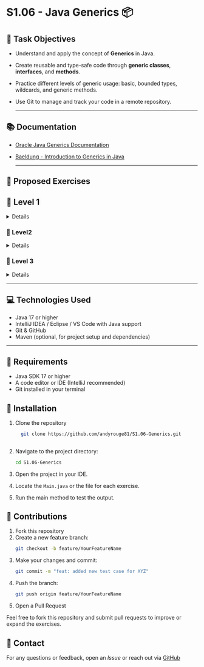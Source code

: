 # S1.06 - Java Generics 📦

## 🧾 Task Objectives

- Understand and apply the concept of **Generics** in Java.
- Create reusable and type-safe code through **generic classes**, **interfaces**, and **methods**.
- Practice different levels of generic usage: basic, bounded types, wildcards, and generic methods.
- Use Git to manage and track your code in a remote repository.

  ---

## 📚 Documentation

- [Oracle Java Generics Documentation](https://docs.oracle.com/javase/tutorial/java/generics/index.html)
- [Baeldung - Introduction to Generics in Java](https://www.baeldung.com/java-generics)

  ---

## 🧪 Proposed Exercises

## 🔹 Level 1
<details>

### Exercise 1

Create a class named `NoGenericMethods` that stores three arguments of the same type, along with methods to store and retrieve these objects, and a constructor to initialize all three.
Verify that the arguments can be passed in any order when calling the constructor.

  

### Exercise 2

Create a class named Person with the attributes: name, surname, and age. Then, create a class named GenericMethods with a generic method that accepts three arguments of generic types.
This method should only print the received arguments to the screen.
In the main() method of the main class, call the generic method using different types of parameters.

Example: an object of the Person class, a String, and a primitive type.

This way, you will confirm that it is possible to pass any type of parameter and in any order.

</details>

### 🔹 Level2

<details>

### Exercise 1

Modify the previous exercise so that one of the arguments of the generic method is **not generic**.

### Exercise 2

Modify the previous section so that the arguments of the generic method become a **list of variable arguments (varargs)**.
  
</details>

### 🔹 Level 3

<details>

To complete this exercise, you need an interface named Phone and three classes: **Smartphone**, **Generic**, and **Main**.

The _Phone_ interface must have a method called `call()`. The Smartphone class must implement Phone, and in addition to the `call()` method, it must also have a method called `takePhoto()`.

The Generic class must have two generic methods. The first one should accept a type argument bounded by the _Phone_ interface, and the second should accept an argument bounded by the **Smartphone** class.
From these two methods, call the relevant methods from Phone and **Smartphone**.

In the `main()` method of the Main class, pass a **Smartphone** object to both generic methods in the Generic class.

Can the method in Generic that is bounded by the _Phone_ interface call the `takePhoto()` method?

  
</details>

---

## 💻 Technologies Used

- Java 17 or higher
- IntelliJ IDEA / Eclipse / VS Code with Java support
- Git & GitHub
- Maven (optional, for project setup and dependencies)

---

## 🤖 Requirements

- Java SDK 17 or higher
- A code editor or IDE (IntelliJ recommended)
- Git installed in your terminal


## 🚀 Installation

1. Clone the repository
    
    ```bash
      git clone https://github.com/andyrouge81/S1.06-Generics.git
      
2. Navigate to the project directory:

   ```bash
   cd S1.06-Generics

4. Open the project in your IDE.
5. Locate the `Main.java` or the file for each exercise.
6. Run the main method to test the output.


## 🤝 Contributions

1. Fork this repository
2. Create a new feature branch:
    ```bash
    git checkout -b feature/YourFeatureName

3. Make your changes and commit:
    ```bash
   git commit -m "feat: added new test case for XYZ"

4. Push the branch:
    ```bash
    git push origin feature/YourFeatureName

5. Open a Pull Request


Feel free to fork this repository and submit pull requests to improve or expand the exercises.

## 💌 Contact

For any questions or feedback, open an _Issue_ or reach out via [GitHub](https://github.com/your-username/S1.05-Generics.git)

